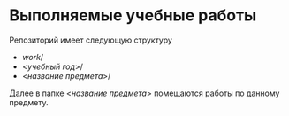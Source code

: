 # **Выполняемые учебные работы**

Репозиторий имеет следующую структуру

- *work*/
 - \<*учебный год*\>/
  - \<*название предмета*\>/


Далее в папке <*название предмета*> помещаются работы по данному предмету.
